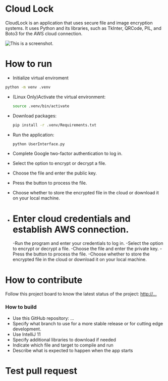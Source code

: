 # Cloud Lock

CloudLock is an application that uses secure file and image encryption systems. It uses Python and its libraries, such as TkInter, QRCode, PIL, and Boto3 for the AWS cloud connection.

![This is a screenshot.](images.png)

# How to run

- Initialize virtual enviroment

```bash
python -m venv .venv
```

- (Linux Only)Activate the virtual environment:
  ```bash
  source .venv/bin/activate
  ```
- Download packages:
  ```bash
  pip install -r .venv/Requirements.txt
  ```
- Run the application:
  ```bash
  python UserInterface.py
  ```
- Complete Google two-factor authentication to log in.
- Select the option to encrypt or decrypt a file.
- Choose the file and enter the public key.
- Press the button to process the file.
- Choose whether to store the encrypted file in the cloud or download it on your local machine.
- # Enter cloud credentials and establish AWS connection.


  -Run the program and enter your credentials to log in.
  -Select the option to encrypt or decrypt a file.
  -Choose the file and enter the private key.
  -Press the button to process the file.
  -Choose whether to store the encrypted file in the cloud or download it on your local machine.
  

# How to contribute

Follow this project board to know the latest status of the project: [http://...]([http://...])

### How to build

- Use this GitHub repository: ...
- Specify what branch to use for a more stable release or for cutting edge development.
- Use IntelliJ 11
- Specify additional libraries to download if needed
- Indicate which file and target to compile and run
- Describe what is expected to happen when the app starts

# Test pull request

